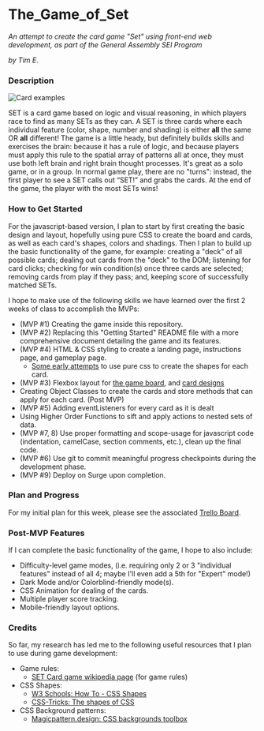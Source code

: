 # The_Game_of_Set
*An attempt to create the card game "Set" using front-end web development, as part of the General Assembly SEI Program*

*by Tim E.*

### Description
![Card examples](https://www.tylerbarron.com/static/media/setBoard.0d8a40f5.jpg)

SET is a card game based on logic and visual reasoning, in which players race to find as many SETs as they can. A SET is three cards where each individual feature (color, shape, number and shading) is either **all** the same OR **all** different! The game is a little heady, but definitely builds skills and exercises the brain: because it has a rule of logic, and because players must apply this rule to the spatial array of patterns all at once, they must use both left brain and right brain thought processes. It's great as a solo game, or in a group. In normal game play, there are no "turns": instead, the first player to see a SET calls out “SET!” and grabs the cards. At the end of the game, the player with the most SETs wins! 

### How to Get Started
For the javascript-based version, I plan to start by first creating the basic design and layout, hopefully using pure CSS to create the board and cards, as well as each card's shapes, colors and shadings. Then I plan to build up the basic functionality of the game, for example: creating a "deck" of all possible cards; dealing out cards from the "deck" to the DOM; listening for card clicks; checking for win condition(s) once three cards are selected; removing cards from play if they pass; and, keeping score of successfully matched SETs. 

I hope to make use of the following skills we have learned over the first 2 weeks of class to accomplish the MVPs:
- (MVP #1) Creating the game inside this repository.
- (MVP #2) Replacing this "Getting Started" README file with a more comprehensive document detailing the game and its features. 
- (MVP #4) HTML & CSS styling to create a landing page, instructions page, and gameplay page.
  - [Some early attempts](https://codepen.io/timelliscircusartist/pen/LYOavjV) to use pure css to create the shapes for each card.
- (MVP #3) Flexbox layout for [the game board](https://wireframe.cc/OaP99v), and [card designs](https://wireframe.cc/cPzpfU)
- Creating Object Classes to create the cards and store methods that can apply for each card. (Post MVP)
- (MVP #5) Adding eventListeners for every card as it is dealt
- Using Higher Order Functions to sift and apply actions to nested sets of data.
- (MVP #7, 8) Use proper formatting and scope-usage for javascript code (indentation, camelCase, section comments, etc.),  clean up the final code.
- (MVP #6) Use git to commit meaningful progress checkpoints during the development phase. 
- (MVP #9) Deploy on Surge upon completion.

### Plan and Progress
For my initial plan for this week, please see the associated [Trello Board](https://trello.com/b/rqeBxQwd/ga-project-1-workflow-board). 

### Post-MVP Features
If I can complete the basic functionality of the game, I hope to also include:
- Difficulty-level game modes, (i.e. requiring only 2 or 3 "individual features" instead of all 4; maybe I'll even add a 5th for "Expert" mode!)
- Dark Mode and/or Colorblind-friendly mode(s).
- CSS Animation for dealing of the cards.
- Multiple player score tracking.
- Mobile-friendly layout options.

### Credits
So far, my research has led me to the following useful resources that I plan to use during game development:
- Game rules:
  - [SET Card game wikipedia page](https://en.wikipedia.org/wiki/Set_(card_game)) (for game rules)
- CSS Shapes:
  - [W3 Schools: How To - CSS Shapes](https://www.w3schools.com/howto/howto_css_shapes.asp)
  - [CSS-Tricks: The shapes of CSS](https://css-tricks.com/the-shapes-of-css/)
- CSS Background patterns:
  - [Magicpattern.design: CSS backgrounds toolbox](https://www.magicpattern.design/tools/css-backgrounds)
